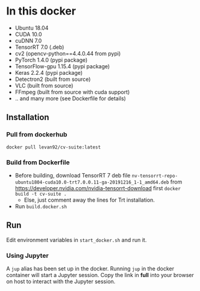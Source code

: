# In this docker

- Ubuntu 18.04
- CUDA 10.0
- cuDNN 7.0
- TensorRT 7.0 (.deb)
- cv2 (opencv-python==4.4.0.44 from pypi)
- PyTorch 1.4.0 (pypi package)
- TensorFlow-gpu 1.15.4 (pypi package)
- Keras 2.2.4 (pypi package)
- Detectron2 (built from source)
- VLC (built from source)
- FFmpeg (built from source with cuda support)
- .. and many more (see Dockerfile for details)

## Installation

### Pull from dockerhub

`docker pull levan92/cv-suite:latest`

### Build from Dockerfile

- Before building, download TensorRT 7 deb file `nv-tensorrt-repo-ubuntu1804-cuda10.0-trt7.0.0.11-ga-20191216_1-1_amd64.deb` from https://developer.nvidia.com/nvidia-tensorrt-download first
`docker build -t cv-suite .`
  - Else, just comment away the lines for Trt installation.
- Run `build.docker.sh`

## Run

Edit environment variables in `start_docker.sh` and run it.

### Using Jupyter

A `jup` alias has been set up in the docker. Running `jup` in the docker container will start a Jupyter session. Copy the link in **full** into your browser on host to interact with the Jupyter session.
